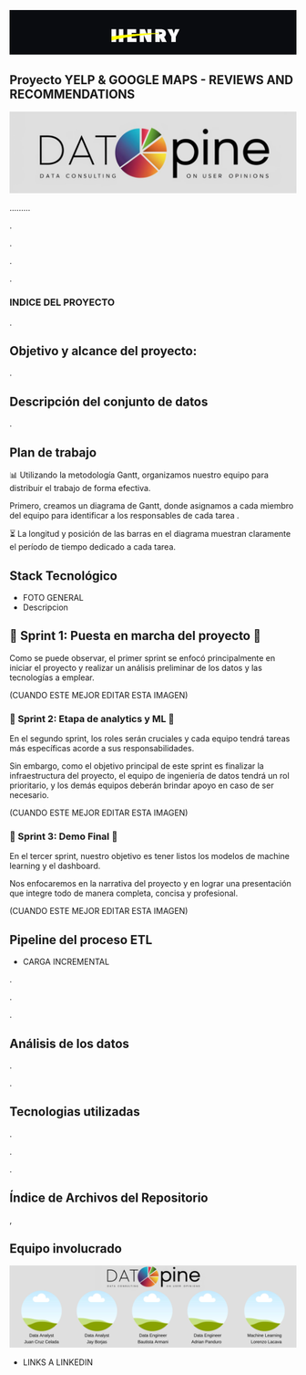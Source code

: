 ![1718524062057](image/README/1718524062057.png)

## Proyecto YELP & GOOGLE MAPS - REVIEWS AND RECOMMENDATIONS

![1718594640848](image/README/1718594640848.png)

.........

.

.

.

.

### INDICE DEL PROYECTO

.

## Objetivo y alcance del proyecto:

.

## Descripción del conjunto de datos

.

## Plan de trabajo

📊 Utilizando la metodología Gantt, organizamos nuestro equipo para distribuir el trabajo de forma efectiva.


Primero, creamos un diagrama de Gantt, donde asignamos a cada miembro del equipo para identificar a los responsables de cada tarea .



⏳ La longitud y posición de las barras en el diagrama muestran claramente el período de tiempo dedicado a cada tarea.

## Stack Tecnológico

- FOTO GENERAL
- Descripcion

## 🏁 Sprint 1: Puesta en marcha del proyecto 🏁

Como se puede observar, el primer sprint se enfocó principalmente en iniciar el proyecto y realizar un análisis preliminar de los datos y las tecnologías a emplear.

 (CUANDO ESTE MEJOR EDITAR ESTA IMAGEN)

### 🏁 Sprint 2: Etapa de analytics y ML 🏁

En el segundo sprint, los roles serán cruciales y cada equipo tendrá tareas más específicas acorde a sus responsabilidades.

Sin embargo, como el objetivo principal de este sprint es finalizar la infraestructura del proyecto, el equipo de ingeniería de datos tendrá un rol prioritario, y los demás equipos deberán brindar apoyo en caso de ser necesario.

(CUANDO ESTE MEJOR EDITAR ESTA IMAGEN)

### 🏁 Sprint 3: Demo Final 🏁

En el tercer sprint, nuestro objetivo es tener listos los modelos de machine learning y el dashboard.

Nos enfocaremos en la narrativa del proyecto y en lograr una presentación que integre todo de manera completa, concisa y profesional.

(CUANDO ESTE MEJOR EDITAR ESTA IMAGEN)

## **Pipeline del proceso ETL**

- CARGA INCREMENTAL

.

.

.

## Análisis de los datos

.

.

## Tecnologias utilizadas

.

.

.

## Índice de Archivos del Repositorio

,

## Equipo involucrado

![1718648248848](image/README/1718648248848.png)

- LINKS A LINKEDIN
